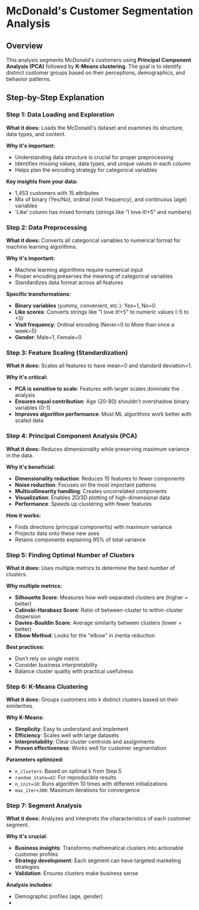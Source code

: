 # McDonald's Customer Segmentation Analysis 

## Overview
This analysis segments McDonald's customers using **Principal Component Analysis (PCA)** followed by **K-Means clustering**. The goal is to identify distinct customer groups based on their perceptions, demographics, and behavior patterns.

## Step-by-Step Explanation

### Step 1: Data Loading and Exploration
**What it does:** Loads the McDonald's dataset and examines its structure, data types, and content.

**Why it's important:**
- Understanding data structure is crucial for proper preprocessing
- Identifies missing values, data types, and unique values in each column
- Helps plan the encoding strategy for categorical variables

**Key insights from your data:**
- 1,453 customers with 15 attributes
- Mix of binary (Yes/No), ordinal (visit frequency), and continuous (age) variables
- 'Like' column has mixed formats (strings like "I love it!+5" and numbers)

### Step 2: Data Preprocessing
**What it does:** Converts all categorical variables to numerical format for machine learning algorithms.

**Why it's important:**
- Machine learning algorithms require numerical input
- Proper encoding preserves the meaning of categorical variables
- Standardizes data format across all features

**Specific transformations:**
- **Binary variables** (yummy, convenient, etc.): Yes=1, No=0
- **Like scores**: Converts strings like "I love it!+5" to numeric values (-5 to +5)
- **Visit frequency**: Ordinal encoding (Never=0 to More than once a week=5)
- **Gender**: Male=1, Female=0

### Step 3: Feature Scaling (Standardization)
**What it does:** Scales all features to have mean=0 and standard deviation=1.

**Why it's critical:**
- **PCA is sensitive to scale**: Features with larger scales dominate the analysis
- **Ensures equal contribution**: Age (20-80) shouldn't overshadow binary variables (0-1)
- **Improves algorithm performance**: Most ML algorithms work better with scaled data

### Step 4: Principal Component Analysis (PCA)
**What it does:** Reduces dimensionality while preserving maximum variance in the data.

**Why it's beneficial:**
- **Dimensionality reduction**: Reduces 15 features to fewer components
- **Noise reduction**: Focuses on the most important patterns
- **Multicollinearity handling**: Creates uncorrelated components
- **Visualization**: Enables 2D/3D plotting of high-dimensional data
- **Performance**: Speeds up clustering with fewer features

**How it works:**
- Finds directions (principal components) with maximum variance
- Projects data onto these new axes
- Retains components explaining 95% of total variance

### Step 5: Finding Optimal Number of Clusters
**What it does:** Uses multiple metrics to determine the best number of clusters.

**Why multiple metrics:**
- **Silhouette Score**: Measures how well-separated clusters are (higher = better)
- **Calinski-Harabasz Score**: Ratio of between-cluster to within-cluster dispersion
- **Davies-Bouldin Score**: Average similarity between clusters (lower = better)
- **Elbow Method**: Looks for the "elbow" in inertia reduction

**Best practices:**
- Don't rely on single metric
- Consider business interpretability
- Balance cluster quality with practical usefulness

### Step 6: K-Means Clustering
**What it does:** Groups customers into k distinct clusters based on their similarities.

**Why K-Means:**
- **Simplicity**: Easy to understand and implement
- **Efficiency**: Scales well with large datasets
- **Interpretability**: Clear cluster centroids and assignments
- **Proven effectiveness**: Works well for customer segmentation

**Parameters optimized:**
- `n_clusters`: Based on optimal k from Step 5
- `random_state=42`: For reproducible results
- `n_init=10`: Runs algorithm 10 times with different initializations
- `max_iter=300`: Maximum iterations for convergence

### Step 7: Segment Analysis
**What it does:** Analyzes and interprets the characteristics of each customer segment.

**Why it's crucial:**
- **Business insights**: Transforms mathematical clusters into actionable customer profiles
- **Strategy development**: Each segment can have targeted marketing strategies
- **Validation**: Ensures clusters make business sense

**Analysis includes:**
- Demographic profiles (age, gender)
-
